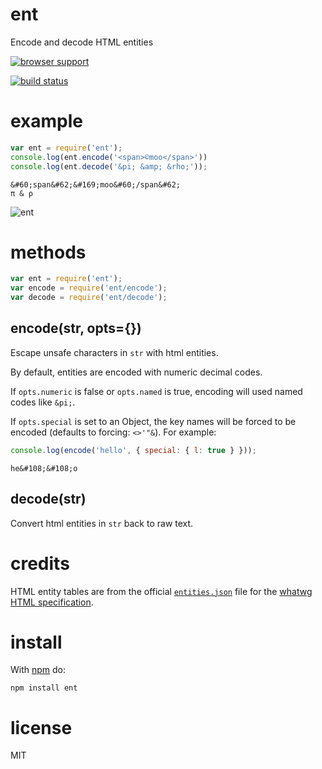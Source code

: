 # ent

Encode and decode HTML entities

[![browser support](http://ci.testling.com/substack/node-ent.png)](http://ci.testling.com/substack/node-ent)

[![build status](https://secure.travis-ci.org/substack/node-ent.png)](http://travis-ci.org/substack/node-ent)

# example

``` js
var ent = require('ent');
console.log(ent.encode('<span>©moo</span>'))
console.log(ent.decode('&pi; &amp; &rho;'));
```

```
&#60;span&#62;&#169;moo&#60;/span&#62;
π & ρ
```

![ent](http://substack.net/images/ent.png)

# methods

``` js
var ent = require('ent');
var encode = require('ent/encode');
var decode = require('ent/decode');
```

## encode(str, opts={})

Escape unsafe characters in `str` with html entities.

By default, entities are encoded with numeric decimal codes.

If `opts.numeric` is false or `opts.named` is true, encoding will used named
codes like `&pi;`.

If `opts.special` is set to an Object, the key names will be forced
to be encoded (defaults to forcing: `<>'"&`). For example:

``` js
console.log(encode('hello', { special: { l: true } }));
```

```
he&#108;&#108;o
```

## decode(str)

Convert html entities in `str` back to raw text.

# credits

HTML entity tables are from the official
[`entities.json`](https://html.spec.whatwg.org/entities.json) file for
the [whatwg HTML
specification](https://html.spec.whatwg.org/multipage/syntax.html#named-character-references).

# install

With [npm](https://npmjs.org) do:

```
npm install ent
```

# license

MIT
